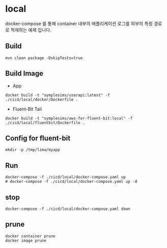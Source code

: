 # local
docker-compose 를 통해 container 내부의 애플리케이션 로그를 외부의 특정 경로로 적재하는 예제 입니다. 

## Build
```
mvn clean package -DskipTests=true
```

## Build Image
- App
```
docker build -t "symplesims/userapi:latest" -f ./cicd/local/docker/Dockerfile .
```

- Fluent-Bit Tail
```
docker build -t "symplesims/aws-for-fluent-bit:local" -f ./cicd/local/fluentbit/Dockerfile .
```

## Config for fluent-bit

```
mkdir -p /tmp/lima/myapp
```

## Run
```
docker-compose -f ./cicd/local/docker-compose.yaml up
# docker-compose -f ./cicd/local/docker-compose.yaml up -d 
```

## stop
```
docker-compose -f ./cicd/local/docker-compose.yaml down
```

## prune
```
docker container prune
docker image prune
```
